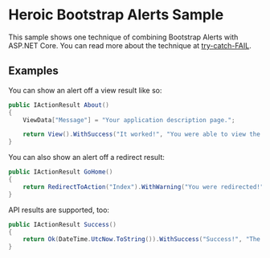 ﻿# Heroic Bootstrap Alerts Sample
This sample shows one technique of combining Bootstrap Alerts with ASP.NET Core. You can read more about the technique at <a target="_blank" href="https://trycatchfail.com">try-catch-FAIL</a>.

## Examples

You can show an alert off a view result like so:

```cs
public IActionResult About()
{
    ViewData["Message"] = "Your application description page.";

    return View().WithSuccess("It worked!", "You were able to view the about page, congrats!");
}
```

You can also show an alert off a redirect result:

```cs
public IActionResult GoHome()
{
    return RedirectToAction("Index").WithWarning("You were redirected!", "The action you hit has bounced you back to Index!");
}
```

API results are supported, too:

```cs
public IActionResult Success()
{
    return Ok(DateTime.UtcNow.ToString()).WithSuccess("Success!", "The API call worked!");
}
```